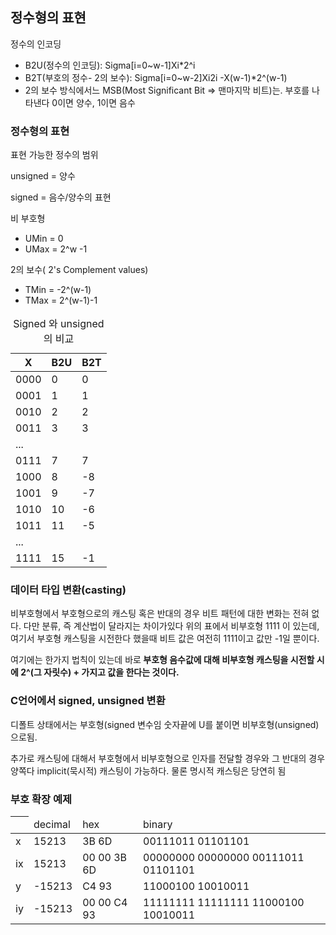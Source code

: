 <h2>정수형의 표현</h2>
<p>정수의 인코딩</p>
<ul>
	<li>B2U(정수의 인코딩): Sigma[i=0~w-1]Xi*2^i</li>
	<li>B2T(부호의 정수- 2의 보수): Sigma[i=0~w-2]Xi2i -X(w-1)*2^(w-1)</li>
	<li>2의 보수 방식에서느 MSB(Most Significant Bit => 맨마지막 비트)는. 부호를 나타낸다 0이면 양수, 1이면 음수</li>
</ul>

<h3>정수형의 표현</h3>
<p>표현 가능한 정수의 범위</p>
<p>unsigned =  양수</p>
<p>signed =  음수/양수의 표현</p>
<p>비 부호형</p>
<ul>
	<li>UMin = 0</li>
	<li>UMax = 2^w -1</li>
</ul>
<p>2의 보수( 2's Complement values)</p>
<ul>
	<li>TMin = -2^(w-1)</li>
	<li>TMax = 2^(w-1)-1</li>
</ul>	
<p></p>
<table>
<caption>Signed 와 unsigned의 비교</caption>
<thead>
<tr>
  <th>X</th>
  <th>B2U</th>
  <th>B2T</th>
</tr>
</thead>
<tbody>
<tr>
  <td>0000</td>
  <td>0</td>
  <td>0</td>
</tr>
<tr>
  <td>0001</td>
  <td>1</td>
  <td>1</td>
</tr>
<tr>
  <td>0010</td>
  <td>2</td>
  <td>2</td>
</tr>
<tr>
  <td>0011</td>
  <td>3</td>
  <td>3</td>
</tr>
<tr>
  <td colspan="3"> ... </td>
</tr>
<tr>
  <td>0111</td>
  <td>7</td>
  <td>7</td>
</tr>
<tr>
  <td>1000</td>
  <td>8</td>
  <td>-8</td>
</tr>
<tr>
  <td>1001</td>
  <td>9</td>
  <td>-7</td>
</tr>
<tr>
  <td>1010</td>
  <td>10</td>
  <td>-6</td>
</tr>
<tr>
  <td>1011</td>
  <td>11</td>
  <td>-5</td>
</tr>
<tr>
  <td colspan="3"> ... </td>
</tr>
<tr>
  <td>1111</td>
  <td>15</td>
  <td>-1</td>
</tr>
</tbody>
</table>

<h3>데이터 타입 변환(casting)</h3>
<p>비부호형에서 부호형으로의 캐스팅 혹은 반대의 경우 비트 패턴에 대한 변화는 전혀 없다. 다만 분류, 즉 계산법이 달라지는 차이가있다 위의 표에서 비부호형 1111 이 있는데,
여기서 부호형 캐스팅을 시전한다 했을때 비트 값은 여전히 1111이고 값만 -1일 뿐이다.</p>
<p>여기에는 한가지 법칙이 있는데 바로<strong> 부호형 음수값에 대해 비부호형 캐스팅을 시전할 시에 2^(그 자릿수) + 가지고 값을 한다는 것이다.</strong></p>

<h3>C언어에서 signed, unsigned 변환</h3>
<p> 디폴트 상태에서는 부호형(signed 변수임 숫자끝에 U를 붙이면 비부호형(unsigned)으로됨. </p>
<p> 추가로 캐스팅에 대해서 부호형에서 비부호형으로 인자를 전달할 경우와 그 반대의 경우 양쪽다 implicit(묵시적) 캐스팅이 가능하다. 물론 명시적 캐스팅은 당연히 됨</p>

<h3>부호 확장 예제</h3>

<table>
  <thead>
    <tr>
    <th></th>
    <td>decimal</td>
    <td>hex</td>
    <td>binary</td>
</tr>
  </thead>
  <tbody>
<tr>
  <td>x</td>
  <td>15213</td>
  <td>3B 6D</td>
  <td>00111011 01101101</td>
</tr>
<tr>
  <td>ix</td>
  <td>15213</td>
  <td>00 00 3B 6D</td>
  <td>00000000 00000000 00111011 01101101</td>
</tr>
<tr>
  <td>y</td>
  <td>-15213</td>
  <td>C4 93</td>
  <td>11000100 10010011</td>
</tr>
<tr>
  <td>iy</td>
  <td>-15213</td>
  <td>00 00 C4 93</td>
  <td>11111111 11111111 11000100 10010011</td>
</tr> 
</tbody> 
</table>